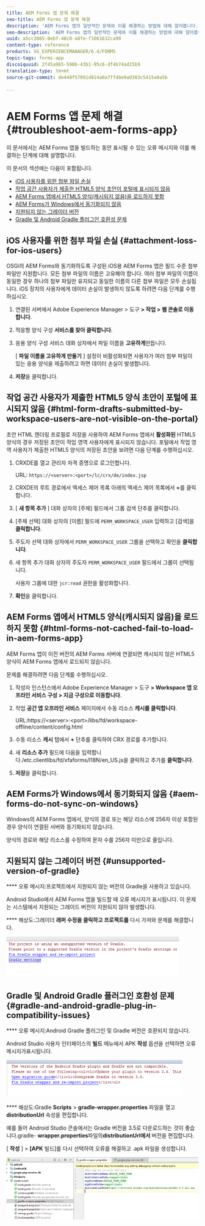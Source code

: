 ```yaml
---
title: AEM Forms 앱 문제 해결
seo-title: AEM Forms 앱 문제 해결
description: 'AEM Forms 앱의 일반적인 문제와 이를 해결하는 방법에 대해 알아봅니다. '
seo-description: 'AEM Forms 앱의 일반적인 문제와 이를 해결하는 방법에 대해 알아봅니다. '
uuid: a5cc3065-0ebf-48c0-a8fe-f1061632ca90
content-type: reference
products: SG_EXPERIENCEMANAGER/6.4/FORMS
topic-tags: forms-app
discoiquuid: 2f45a965-590b-43b1-95c6-df4b74ad15b9
translation-type: tm+mt
source-git-commit: de440f57091d814a0a7ff48e9a0383c5415a0a5b

---
```



# AEM Forms 앱 문제 해결 {#troubleshoot-aem-forms-app}

이 문서에서는 AEM Forms 앱을 빌드하는 동안 표시될 수 있는 오류 메시지와 이를 해결하는 단계에 대해 설명합니다.

이 문서의 섹션에는 다음이 포함됩니다.

* [iOS 사용자를 위한 첨부 파일 손실](/help/forms/using/issues-aem-forms-app.md#attachment-loss-for-ios-users)
* [작업 공간 사용자가 제출한 HTML5 양식 초안이 포털에 표시되지 않음](/help/forms/using/issues-aem-forms-app.md#html-form-drafts-submitted-by-workspace-users-are-not-visible-on-the-portal)
* [AEM Forms 앱에서 HTML5 양식(캐시되지 않음)을 로드하지 못함](/help/forms/using/issues-aem-forms-app.md#html-forms-not-cached-fail-to-load-in-aem-forms-app)
* [AEM Forms가 Windows에서 동기화되지 않음](/help/forms/using/issues-aem-forms-app.md#aem-forms-do-not-sync-on-windows)
* [지원되지 않는 그레이더 버전](/help/forms/using/issues-aem-forms-app.md#unsupported-version-of-gradle)
* [Gradle 및 Android Gradle 플러그인 호환성 문제](/help/forms/using/issues-aem-forms-app.md#gradle-and-android-gradle-plug-in-compatibility-issues)

## iOS 사용자를 위한 첨부 파일 손실 {#attachment-loss-for-ios-users}

OSGi의 AEM Forms와 동기화하도록 구성된 iOS용 AEM Forms 앱은 필드 수준 첨부 파일만 지원합니다. 모든 첨부 파일의 이름은 고유해야 합니다. 여러 첨부 파일의 이름이 동일한 경우 하나의 첨부 파일만 유지되고 동일한 이름의 다른 첨부 파일은 모두 손실됩니다. iOS 장치의 사용자에게 데이터 손실이 발생하지 않도록 하려면 다음 단계를 수행하십시오.

1. 연결된 서버에서 Adobe Experience Manager > 도구 **> 작업 > 웹 콘솔로 이동합니다**.
1. 적응형 양식 구성 **서비스를 찾아 클릭합니다**.
1. 응용 양식 구성 서비스 대화 상자에서 파일 이름을 **고유하게**&#x200B;만듭니다.

   [ **파일 이름을 고유하게 만들기** ] 설정이 비활성화되면 사용자가 여러 첨부 파일이 있는 응용 양식을 제출하려고 하면 데이터 손실이 발생합니다.

1. **저장**&#x200B;을 클릭합니다.

## 작업 공간 사용자가 제출한 HTML5 양식 초안이 포털에 표시되지 않음 {#html-form-drafts-submitted-by-workspace-users-are-not-visible-on-the-portal}

초안 HTML 렌더링 프로필로 저장을 사용하여 AEM Forms 앱에서 **활성화된** HTML5 양식의 경우 저장된 초안이 작업 영역 사용자에게 표시되지 않습니다. 포털에서 작업 영역 사용자가 제출한 HTML5 양식의 저장된 초안을 보려면 다음 단계를 수행하십시오.

1. CRXDE를 열고 관리자 자격 증명으로 로그인합니다.

   URL: `https://<server>:<port>/lc/crx/de/index.jsp`

1. CRXDE의 루트 경로에서 액세스 제어 목록 아래의 액세스 제어 목록에서 **+**&#x200B;를 클릭합니다.
1. [ **새 항목 추가** ] 대화 상자의 [주체] 필드에서 그룹 검색 단추를 클릭합니다.
1. [주체 선택] 대화 상자의 [이름] 필드에 `PERM_WORKSPACE_USER` 입력하고 [검색]을 **클릭합니다**.
1. 주도자 선택 대화 상자에서 `PERM_WORKSPACE_USER` 그룹을 선택하고 확인을 **클릭합니다**.
1. 새 항목 추가 대화 상자의 주도자 `PERM_WORKSPACE_USER` 필드에서 그룹이 선택됩니다.

   사용자 그룹에 대한 `jcr:read` 권한을 활성화합니다.

1. **확인**&#x200B;을 클릭합니다.

## AEM Forms 앱에서 HTML5 양식(캐시되지 않음)을 로드하지 못함 {#html-forms-not-cached-fail-to-load-in-aem-forms-app}

AEM Forms 앱이 이전 버전의 AEM Forms 서버에 연결되면 캐시되지 않은 HTML5 양식이 AEM Forms 앱에서 로드되지 않습니다.

문제를 해결하려면 다음 단계를 수행하십시오.

1. 작성자 인스턴스에서 Adobe Experience Manager > 도구 **> Workspace 앱 오프라인 서비스 구성 > 지금 구성으로 이동합니다**.
1. 작업 **공간 앱 오프라인 서비스** 페이지에서 수동 리소스 **캐시를 클릭합니다**.

   URL:https://&lt;server>:&lt;port>/libs/fd/workspace-offline/content/config.html

1. 수동 리소스 **캐시** 탭에서 **+** 단추를 클릭하여 CRX 경로를 추가합니다.
1. 새 **리소스 추가** 필드에 다음을 입력합니다./etc.clientlibs/fd/xfaforms/I18N/en_US.js을 클릭하고 추가를 **클릭합니다**.
1. **저장**&#x200B;을 클릭합니다.

## AEM Forms가 Windows에서 동기화되지 않음 {#aem-forms-do-not-sync-on-windows}

Windows의 AEM Forms 앱에서, 양식의 경로 또는 해당 리소스에 256자 이상 포함된 경우 양식이 연결된 서버와 동기화되지 않습니다.

양식의 경로와 해당 리소스를 수정하여 문자 수를 256자 미만으로 줄입니다.

## 지원되지 않는 그레이더 버전 {#unsupported-version-of-gradle}

**** 오류 메시지:프로젝트에서 지원되지 않는 버전의 Gradle을 사용하고 있습니다.

Android Studio에서 AEM Forms 앱을 빌드할 때 오류 메시지가 표시됩니다. 이 문제는 시스템에서 지원되는 그레이드 버전이 지원되지 않아 발생합니다.

**** 해상도:그레이더 **래퍼 수정을 클릭하고 프로젝트를** 다시 가져와 문제를 해결합니다.

![gradle_unsupported_version](assets/gradle_unsupported_version.png)

## Gradle 및 Android Gradle 플러그인 호환성 문제 {#gradle-and-android-gradle-plug-in-compatibility-issues}

**** 오류 메시지:Android Gradle 플러그인 및 Gradle 버전은 호환되지 않습니다.

Android Studio 사용자 인터페이스의 **빌드** 메뉴에서 APK **작성** 옵션을 선택하면 오류 메시지가표시됩니다.

![gradle_plugin_compatibility](assets/gradle_plugin_compatibility.png)

**** 해상도:Gradle **Scripts** > **gradle-wrapper.properties** 파일을 열고 **distributionUrl** 속성을 편집합니다.

예를 들어 Android Studio 콘솔에서는 Gradle 버전을 3.5로 다운로드하는 것이 좋습니다.gradle- **wrapper.properties**&#x200B;파일의&#x200B;**distributionUrl에서** 버전을 편집합니다.

[ **작성** ] > **[APK** 빌드]를 다시 선택하여 오류를 해결하고 .apk 파일을 생성합니다.

![grade_wrapper_properties](assets/gradle_wrapper_properties.png)

